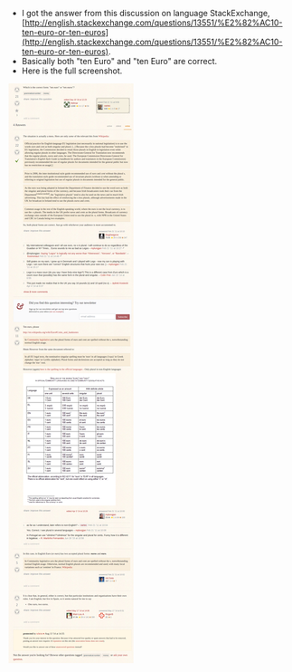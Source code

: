 * I got the answer from this discussion on language StackExchange, [http://english.stackexchange.com/questions/13551/%E2%82%AC10-ten-euro-or-ten-euros](http://english.stackexchange.com/questions/13551/%E2%82%AC10-ten-euro-or-ten-euros).
* Basically both "ten Euro" and "ten Euro" are correct.
* Here is the full screenshot.

![./20170302-2045-cet-grammar-ten-euro-or-ten-euros-1.png](./20170302-2045-cet-grammar-ten-euro-or-ten-euros-1.png)